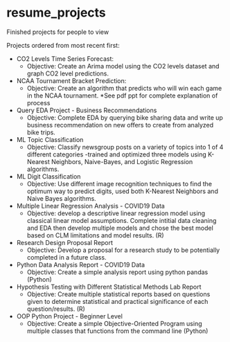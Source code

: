 # resume_projects
Finished projects for people to view

Projects ordered from most recent first:
- CO2 Levels Time Series Forecast:
  - Objective: Create an Arima model using the CO2 levels dataset and graph CO2 level predictions. 
- NCAA Tournament Bracket Prediction:
  - Objective: Create an algorithm that predicts who will win each game in the NCAA tournament. *See pdf ppt for complete explanation of process
- Query EDA Project - Business Recommendations
  - Objective: Complete EDA by querying bike sharing data and write up business recommendation on new offers to create from analyzed bike trips. 
- ML Topic Classification
  - Objective: Classify newsgroup posts on a variety of topics into 1 of 4 different categories -trained and optimized three models using K-Nearest Neighbors, Naive-Bayes, and Logistic Regression algorithms. 
- ML Digit Classification
  - Objective: Use different image recognition techniques to find the optimum way to predict digits, used both K-Nearest Neighbors and Naive Bayes algorithms.
- Multiple Linear Regression Analysis - COVID19 Data
  - Objective: develop a descriptive linear regression model using classical linear model assumptions. Complete intitial data cleaning and EDA then develop multiple models and chose the best model based on CLM limitations and model results. (R)
- Research Design Proposal Report
  - Objective: Develop a proposal for a research study to be potentially completed in a future class. 
- Python Data Analysis Report - COVID19 Data
  - Objective: Create a simple analysis report using python pandas (Python)
- Hypothesis Testing with Different Statistical Methods Lab Report
  - Objective: Create multiple statistical reports based on questions given to determine statistical and practical significance of each question/results. (R)
- OOP Python Project - Beginner Level
  - Objective: Create a simple Objective-Oriented Program using multiple classes that functions from the command line (Python)
